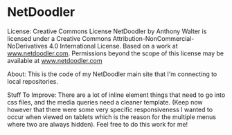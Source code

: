 # NetDoodler
License: Creative Commons License
NetDoodler by Anthony Walter is licensed under a Creative Commons Attribution-NonCommercial-NoDerivatives 4.0 International License.
Based on a work at www.netdoodler.com.
Permissions beyond the scope of this license may be available at www.netdoodler.com


About: This is the code of my NetDoodler main site that I'm connecting to local repositories.

Stuff To Improve: There are a lot of inline element things that need to go into css files, and the media queries need a cleaner template. (Keep now however that there were some very specific responsiveness I wanted to occur when viewed on tablets which is the reason for the multiple menus where two are always hidden). Feel free to do this work for me!
